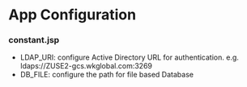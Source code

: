 # App Configuration

### constant.jsp

- LDAP_URI: configure Active Directory URL for authentication. e.g. ldaps://ZUSE2-gcs.wkglobal.com:3269
- DB_FILE: configure the path for file based Database
